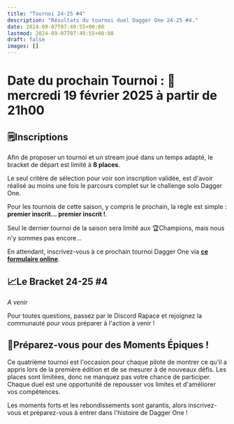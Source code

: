 ```yaml
---
title: "Tournoi 24-25 #4"
description: "Résultats du tournoi duel Dagger One 24-25 #4."
date: 2024-09-07T07:49:55+00:00
lastmod: 2024-09-07T07:49:55+00:00
draft: false
images: []
---
```


# Date du prochain Tournoi : **📅mercredi 19 février 2025 à partir de 21h00**

## 🗒️Inscriptions
Afin de proposer un tournoi et un stream joué dans un temps adapté, le bracket de départ est limité à **8 places**.

Le seul critère de sélection pour voir son inscription validée, est d'avoir réalisé au moins une fois le parcours complet sur le challenge solo Dagger One.

Pour les tournois de cette saison, y compris le prochain, la règle est simple : **premier inscrit... premier inscrit !**.

Seul le dernier tournoi de la saison sera limité aux 🏆Champions, mais nous n'y sommes pas encore...

En attendant, inscrivez-vous à ce prochain tournoi Dagger One via **[ce formulaire online](https://docs.google.com/forms/d/e/1FAIpQLSf2d8nqlq4QlYt9BrjRO8frVR7GVAXM6z--FMO3QjeH6NoIwQ/viewform?usp=sf_link)**.

## **📈Le Bracket 24-25 #4**
*A venir*

Pour toutes questions, passez par le Discord Rapace et rejoignez la communauté pour vous préparer à l'action à venir !

## 📣Préparez-vous pour des Moments Épiques !

Ce quatrième tournoi est l'occasion pour chaque pilote de montrer ce qu'il a appris lors de la première édition et de se mesurer à de nouveaux défis. Les places sont limitées, donc ne manquez pas votre chance de participer. Chaque duel est une opportunité de repousser vos limites et d'améliorer vos compétences.

Les moments forts et les rebondissements sont garantis, alors inscrivez-vous et préparez-vous à entrer dans l'histoire de Dagger One !